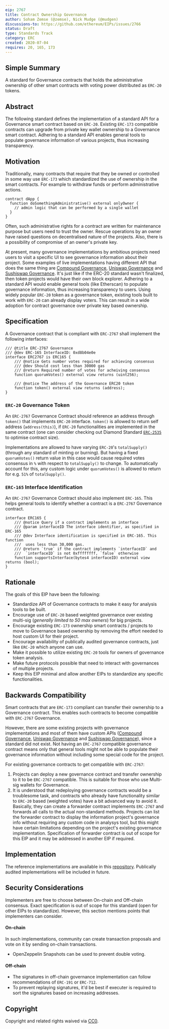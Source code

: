 ```yaml
---
eip: 2767
title: Contract Ownership Governance
author: Soham Zemse (@zemse), Nick Mudge (@mudgen)
discussions-to: https://github.com/ethereum/EIPs/issues/2766
status: Draft
type: Standards Track
category: ERC
created: 2020-07-04
requires: 20, 165, 173
---
```


## Simple Summary

A standard for Governance contracts that holds the administrative ownership of other smart contracts with voting power distributed as `ERC-20` tokens.

## Abstract

The following standard defines the implementation of a standard API for a Governance smart contract based on `ERC-20`. Existing `ERC-173` compatible contracts can upgrade from private key wallet ownership to a Governance smart contract. Adhering to a standard API enables general tools to populate governance information of various projects, thus increasing transparency.

## Motivation

Traditionally, many contracts that require that they be owned or controlled in some way use `ERC-173` which standardized the use of ownership in the smart contracts. For example to withdraw funds or perform administrative actions.

```solidity
contract dApp {
  function doSomethingAdministrative() external onlyOwner {
    // admin logic that can be performed by a single wallet
  }
}
```

Often, such administrative rights for a contract are written for maintenance purpose but users need to trust the owner. Rescue operations by an owner have raised questions on decentralised nature of the projects. Also, there is a possibility of compromise of an owner's private key.

At present, many governance implementations by ambitious projects need users to visit a specific UI to see governance information about their project. Some examples of live implementations having different API that does the same thing are [Compound Governance](https://github.com/compound-finance/compound-protocol/blob/master/contracts/Governance/GovernorAlpha.sol#L27), [Uniswap Governance](https://github.com/Uniswap/governance/blob/master/contracts/GovernorAlpha.sol#L27) and [Sushiswap Governance](https://github.com/sushiswap/sushiswap/blob/master/contracts/GovernorAlpha.sol#L45). It's just like if the ERC-20 standard wasn't finalized, then token projects would have their own block explorer. Adhering to a standard API would enable general tools (like Etherscan) to populate governance information, thus increasing transparency to users. Using widely popular `ERC-20` token as a governance token, existing tools built to work with `ERC-20` can already display voters. This can result in a wide adoption for contract governance over private key based ownership.

## Specification

A Governance contract that is compliant with `ERC-2767` shall implement the following interfaces:

```solidity
/// @title ERC-2767 Governance
/// @dev ERC-165 InterfaceID: 0xd8b04e0e
interface ERC2767 is ERC165 {
    /// @notice Gets number votes required for achieving consensus
    /// @dev Should cost less than 30000 gas
    /// @return Required number of votes for acheiving consensus
    function quorumVotes() external view returns (uint256);

    /// @notice The address of the Governance ERC20 token
    function token() external view returns (address);
}
```

### `ERC-20` Governance Token

An `ERC-2767` Governance Contract should reference an address through `token()` that implements `ERC-20` interface. `token()` is allowed to return self address (`address(this)`), if `ERC-20` functionalities are implemented in the same contract (one can consider checking out Diamond Standard [`ERC-2535`](https://eips.ethereum.org/EIPS/eip-2535) to optimise contract size).

Implementations are allowed to have varying `ERC-20`'s `totalSupply()` (through any standard of minting or burning). But having a fixed `quorumVotes()` return value in this case would cause required votes consensus in `%` with respect to `totalSupply()` to change. To automatically account for this, any custom logic under `quorumVotes()` is allowed to return for e.g. `51%` of `totalSupply()`.

### `ERC-165` Interface Identification

An `ERC-2767` Governance Contract should also implement `ERC-165`. This helps general tools to identify whether a contract is a `ERC-2767` Governance contract.

```solidity
interface ERC165 {
    /// @notice Query if a contract implements an interface
    /// @param interfaceID The interface identifier, as specified in ERC-165
    /// @dev Interface identification is specified in ERC-165. This function
    ///  uses less than 30,000 gas.
    /// @return `true` if the contract implements `interfaceID` and
    ///  `interfaceID` is not 0xffffffff, `false` otherwise
    function supportsInterface(bytes4 interfaceID) external view returns (bool);
}
```

## Rationale

The goals of this EIP have been the following:

- Standardize API of Governance contracts to make it easy for analysis tools to be built.
- Encourage use of `ERC-20` based weighted governance over existing multi-sig (_generally limited to 50 max owners_) for big projects.
- Encourage existing `ERC-173` ownership smart contracts / projects to move to Governance based ownership by removing the effort needed to host custom UI for their project.
- Encourage availability of publically audited governance contracts, just like `ERC-20` which anyone can use.
- Make it possible to utilize existing `ERC-20` tools for owners of governance token analysis.
- Make future protocols possible that need to interact with governances of multiple projects.
- Keep this EIP minimal and allow another EIPs to standardize any specific functionalities.

## Backwards Compatibility

Smart contracts that are `ERC-173` compliant can transfer their ownership to a Governance contract. This enables such contracts to become compatible with `ERC-2767` Governance.

However, there are some existing projects with governance implementations and most of them have custom APIs ([Compound Governance](https://github.com/compound-finance/compound-protocol/blob/master/contracts/Governance/GovernorAlpha.sol#L27), [Uniswap Governance](https://github.com/Uniswap/governance/blob/master/contracts/GovernorAlpha.sol#L27) and [Sushiswap Governance](https://github.com/sushiswap/sushiswap/blob/master/contracts/GovernorAlpha.sol#L45)), since a standard did not exist. Not having an `ERC-2767` compatible governance contract means only that general tools might not be able to populate their governance information without including some special code for the project.

For existing governance contracts to get compatible with `ERC-2767`:

1. Projects can deploy a new governance contract and transfer ownership to it to be `ERC-2767` compatible. This is suitable for those who use Multi-sig wallets for Governance.
2. It is understood that redeploying governance contracts would be a troublesome task, and contracts who already have functionality similar to `ERC-20` based (weighted votes) have a bit advanced way to avoid it. Basically, they can create a forwarder contract implements `ERC-2767` and forwards all calls to the actual non-standard methods. Projects can list the forwarder contract to display the information project's governance info without requiring any custom code in analysys tool, but this might have certain limitations depending on the project's existing governance implementation. Specification of forwarder contract is out of scope for this EIP and it may be addressed in another EIP if required.

<!-- ## Test Cases -->

## Implementation

The reference implementations are available in this [repository](https://github.com/zemse/contract-ownership-governance). Publically audited implementations will be included in future.

## Security Considerations

Implementers are free to choose between On-chain and Off-chain consensus. Exact specification is out of scope for this standard (open for other EIPs to standardize). However, this section mentions points that implementers can consider.

#### On-chain

In such implementations, community can create transaction proposals and vote on it by sending on-chain transactions.

- OpenZeppelin Snapshots can be used to prevent double voting.

#### Off-chain

- The signatures in off-chain governance implementation can follow recommendations of `ERC-191` or `ERC-712`.
- To prevent replaying signatures, it'd be best if executer is required to sort the signatures based on increasing addresses.

## Copyright

Copyright and related rights waived via [CC0](https://creativecommons.org/publicdomain/zero/1.0/).
